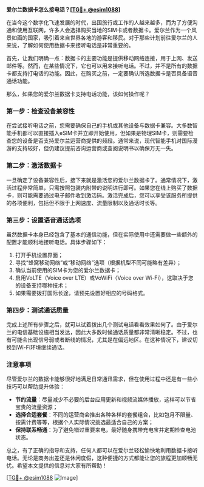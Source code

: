 **爱尔兰数据卡怎么接电话？[[TG💪+ @esim1088](https://t.me/s/esim1088)]**

在当今这个数字化飞速发展的时代，出国旅行或工作的人越来越多，而为了方便沟通和使用互联网，许多人会选择购买当地的SIM卡或者数据卡。爱尔兰作为一个风景如画的国家，吸引着来自世界各地的游客和移民。对于那些计划前往爱尔兰的人来说，了解如何使用数据卡来接听电话是非常重要的。

首先，让我们明确一点：数据卡的主要功能是提供移动网络连接，用于上网、发送邮件等。然而，在某些情况下，它也可以用来接听电话。不过，并不是所有的数据卡都支持打电话的功能。因此，在购买之前，一定要确认所选数据卡是否具备语音通话功能。

那么，如果您的爱尔兰数据卡支持电话功能，该如何操作呢？

### 第一步：检查设备兼容性

在尝试接听电话之前，您需要确保自己的手机或其他设备与数据卡兼容。大多数智能手机都可以直接插入eSIM卡并立即开始使用，但如果是物理SIM卡，则需要检查您的设备是否支持爱尔兰运营商提供的频段。通常来说，现代智能手机对国际漫游的支持较好，但仍建议提前咨询运营商或查阅说明书以确保万无一失。

### 第二步：激活数据卡

一旦确定了设备兼容性后，接下来就是激活您的爱尔兰数据卡了。通常情况下，激活过程非常简单，只需按照包装内附带的说明进行即可。如果您在线上购买了数据卡，则可能需要通过电子邮件收到激活码。激活完成后，您可以享受该服务所提供的各项便利，包括但不限于上网速度、流量限制以及通话时长等。

### 第三步：设置语音通话选项

虽然数据卡本身已经包含了基本的通信功能，但在实际使用中还需要做一些额外的配置才能顺利地接听电话。具体步骤如下：

1. 打开手机设置界面；
2. 寻找“蜂窝移动网络”或“移动网络”选项（根据机型不同可能略有差异）；
3. 确认当前使用的SIM卡为您的爱尔兰数据卡；
4. 启用VoLTE（Voice over LTE）或VoWiFi（Voice over Wi-Fi），这取决于您的设备支持哪种技术；
5. 如果需要拨打国际长途，请预先设置好相应的号码格式。

### 第四步：测试通话质量

完成上述所有步骤之后，就可以试着拨出几个测试电话看看效果如何了。由于爱尔兰的电信基础设施相当发达，因此大多数时候通话质量都非常清晰稳定。不过，也有可能会出现信号弱或者断线的情况，尤其是在偏远地区。在这种情况下，建议切换到Wi-Fi环境继续通话。

### 注意事项

尽管爱尔兰的数据卡能够很好地满足日常通讯需求，但在使用过程中还是有一些小技巧可以帮助提升体验：

- **节约流量**：尽量减少不必要的后台应用更新和视频流媒体播放，这样可以节省宝贵的流量资源；
- **选择合适套餐**：不同的运营商会推出各种各样的套餐组合，比如包月不限量、按需计费等等，根据个人实际情况挑选最适合自己的方案；
- **保持联系畅通**：为了避免错过重要来电，最好随身携带充电宝并定期检查电池状态。

总之，有了正确的指导和支持，任何人都可以在爱尔兰轻松愉快地利用数据卡接听电话。无论是商务出差还是休闲度假，这种便捷的方式都能让您的旅程更加顺畅无忧。希望本文提供的信息对大家有所帮助！

[[TG💪+ @esim1088](https://t.me/s/esim1088) ![Image](https://i.postimg.cc/4NQfJmqS/Snipaste-2025-05-13-00-14-12.png)]
